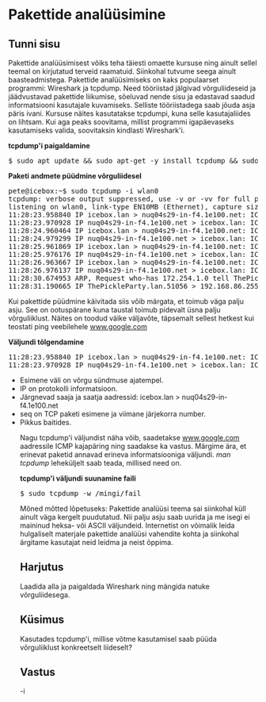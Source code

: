 # Pakettide analüüsimine

## Tunni sisu

Pakettide analüüsimisest võiks teha täiesti omaette kursuse ning ainult sellel teemal on kirjutatud terveid raamatuid. Siinkohal tutvume seega ainult baasteadmistega. Pakettide analüüsimiseks on kaks populaarset programmi: Wireshark ja tcpdump. Need tööriistad jälgivad võrguliideseid ja jäädvustavad pakettide liikumise, sõeluvad nende sisu ja edastavad saadud informatsiooni kasutajale kuvamiseks.  Selliste tööriistadega saab jõuda asja päris ivani. Kursuse näites kasutatakse tcpdumpi, kuna selle kasutajaliides on lihtsam. Kui aga peaks soovitama, millist programmi igapäevaseks kasutamiseks valida, soovitaksin kindlasti Wireshark'i.

<b>tcpdump'i paigaldamine</b>

<pre>
$ sudo apt update && sudo apt-get -y install tcpdump && sudo ldconfig && sudo dpkg --configure -a && sudo apt-get clean
</pre>

<b>Paketi andmete püüdmine võrguliidesel</b>

<pre>
pete@icebox:~$ sudo tcpdump -i wlan0
tcpdump: verbose output suppressed, use -v or -vv for full protocol decode
listening on wlan0, link-type EN10MB (Ethernet), capture size 65535 bytes
11:28:23.958840 IP icebox.lan > nuq04s29-in-f4.1e100.net: ICMP echo request, id 1901, seq 2, length 64
11:28:23.970928 IP nuq04s29-in-f4.1e100.net > icebox.lan: ICMP echo reply, id 1901, seq 2, length 64
11:28:24.960464 IP icebox.lan > nuq04s29-in-f4.1e100.net: ICMP echo request, id 1901, seq 3, length 64
11:28:24.979299 IP nuq04s29-in-f4.1e100.net > icebox.lan: ICMP echo reply, id 1901, seq 3, length 64
11:28:25.961869 IP icebox.lan > nuq04s29-in-f4.1e100.net: ICMP echo request, id 1901, seq 4, length 64
11:28:25.976176 IP nuq04s29-in-f4.1e100.net > icebox.lan: ICMP echo reply, id 1901, seq 4, length 64
11:28:26.963667 IP icebox.lan > nuq04s29-in-f4.1e100.net: ICMP echo request, id 1901, seq 5, length 64
11:28:26.976137 IP nuq04s29-in-f4.1e100.net > icebox.lan: ICMP echo reply, id 1901, seq 5, length 64
11:28:30.674953 ARP, Request who-has 172.254.1.0 tell ThePickleParty.lan, length 28
11:28:31.190665 IP ThePickleParty.lan.51056 > 192.168.86.255.rfe: UDP, length 306
</pre>

Kui pakettide püüdmine käivitada siis võib märgata, et toimub väga palju asju. See on ootuspärane kuna taustal toimub pidevalt üsna palju võrguliiklust. Näites on toodud väike väljavõte, täpsemalt sellest hetkest kui teostati ping veebilehele www.google.com

<b>Väljundi tõlgendamine</b>

<pre>
11:28:23.958840 IP icebox.lan > nuq04s29-in-f4.1e100.net: ICMP echo request, id 1901, seq 2, length 64
11:28:23.970928 IP nuq04s29-in-f4.1e100.net > icebox.lan: ICMP echo reply, id 1901, seq 2, length 64
</pre>

<ul>
<li>Esimene väli on võrgu sündmuse ajatempel.</li>
<li>IP on protokolli informatsioon.</li>
<li>Järgnevad saaja ja saatja aadressid: icebox.lan > nuq04s29-in-f4.1e100.net</li>
<li>seq on TCP paketi esimene ja viimane järjekorra number.</li>
<li>Pikkus baitides.</li>

Nagu tcpdump'i väljundist näha võib, saadetakse www.google.com aadressile ICMP kajapäring ning saadakse ka vastus.  Märgime ära, et erinevat paketid annavad erineva informatsiooniga väljundi. *man tcpdump* leheküljelt saab teada, millised need on.

<b>tcpdump'i väljundi suunamine faili</b>

<pre>
$ sudo tcpdump -w /mingi/fail
</pre>

Mõned mõtted lõpetuseks: Pakettide analüüsi teema sai siinkohal küll ainult väga kergelt puudutatud. Nii palju asju saab uurida ja me isegi ei maininud heksa- või ASCII väljundeid. Internetist on võimalik leida hulgaliselt materjale pakettide analüüsi vahendite kohta ja siinkohal ärgitame kasutajat neid leidma ja neist õppima.

## Harjutus

Laadida alla ja paigaldada Wireshark ning mängida natuke võrguliidesega.

## Küsimus

Kasutades tcpdump'i, millise võtme kasutamisel saab püüda võrguliiklust konkreetselt liideselt?

## Vastus

-i
